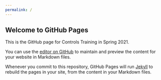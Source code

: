 ```yaml
---
permalink: /
---
```

## Welcome to GitHub Pages

This is the GitHub page for Controls Training in Spring 2021.

You can use the [editor on GitHub](https://github.com/RoboJackets/controls-training/edit/gh-pages/index.md) to maintain and preview the content for your website in Markdown files.

Whenever you commit to this repository, GitHub Pages will run [Jekyll](https://jekyllrb.com/) to rebuild the pages in your site, from the content in your Markdown files.

